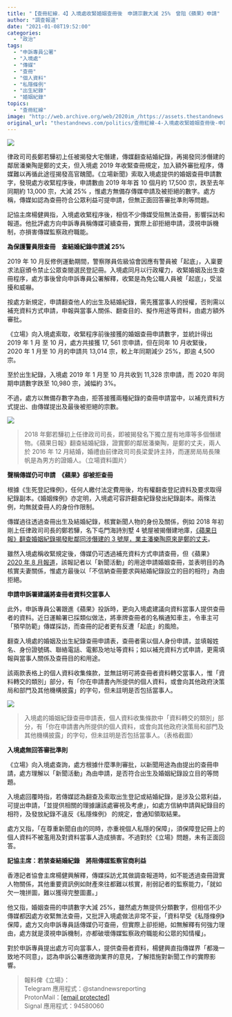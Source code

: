 ```yaml
---
title: "【查冊紅線．4】入境處收緊婚姻查冊後　申請宗數大減 25%　曾阻《蘋果》申請"
author: "調查報道"
date: "2021-01-08T19:52:00"
categories:
  - "政治"
tags:
  - "申訴專員公署"
  - "入境處"
  - "傳媒"
  - "查冊"
  - "個人資料"
  - "私隱條例"
  - "出生紀錄"
  - "婚姻紀錄"
topics:
  - "查冊紅線"
image: "http://web.archive.org/web/2020im_/https://assets.thestandnews.com/media/photos/ter-33_bhPi1_0equX0p.png"
original_url: "thestandnews.com/politics/查冊紅線-4-入境處收緊婚姻查冊後-申請宗數大減-25-曾阻-蘋果-申請"
---
```

![](http://web.archive.org/web/2020im_/https://assets.thestandnews.com/media/photos/ter-33_bhPi1_0equX0p.png)

律政司司長鄭若驊初上任被揭發大宅僭建，傳媒翻查結婚紀錄，再揭發同涉僭建的鄰居潘樂陶是鄭的丈夫，但入境處 2019 年收緊查冊規定，加入額外審批程序，傳媒難以再循此途徑揭發高官醜聞。《立場新聞》索取入境處提供的婚姻查冊申請數字，發現處方收緊程序後，申請數由 2019 年年首 10 個月約 17,500 宗，跌至去年同期約 13,000 宗，大減 25% ，惟處方無備存傳媒申請及被拒絕的數字。處方稱，傳媒如認為查冊符合公眾利益可提申請，但無正面回答審批準則等問題。

記協主席楊健興指，入境處收緊程序後，相信不少傳媒受阻無法查冊，影響採訪和報道。他批評處方向申訴專員稱傳媒可續查冊，實際上卻拒絕申請，漠視申訴機制，亦損害傳媒監察政府職能。

**為保護警員限查冊　查結婚紀錄申請減 25%**

2019 年 10 月反修例運動期間，警察隊員佐級協會因應有警員被「起底」，入稟要求法庭頒令禁止公眾查閱選民登記冊。入境處同月以行政權力，收緊婚姻及出生查冊程序，處方事後曾向申訴專員公署解釋，收緊是為免公職人員被「起底」，受滋擾和威嚇。

按處方新規定，申請翻查他人的出生及結婚紀錄，需先獲當事人的授權，否則需以補充資料方式申請，申報與當事人關係、翻查目的、擬作用途等資料，由處方額外審批。

《立場》向入境處索取，收緊程序前後接獲的婚姻查冊申請數字，並統計得出 2019 年 1 月 至 10 月，處方共接獲 17, 561 宗申請，但在同年 10 月收緊後，2020 年 1 月至 10 月的申請共 13,014 宗，較上年同期減少 25%，即逾 4,500 宗。

至於出生紀錄，入境處 2019 年 1 月至 10 月共收到 11,328 宗申請，而 2020 年同期申請數字跌至 10,980 宗，減幅約 3%。

不過，處方以無備存數字為由，拒答接獲兩種紀錄的查冊申請當中，以補充資料方式提出、由傳媒提出及最後被拒絕的宗數。

![](http://web.archive.org/web/2020im_/https://assets.thestandnews.com/media/photos/12333_3q7xC_ePDaqVL.png)
> 2018 年鄭若驊初上任律政司司長，即被揭發名下獨立屋有地庫等多個僭建物。《蘋果日報》翻查結婚紀錄，證實鄭的鄰居潘樂陶，是鄭的丈夫，兩人於 2016 年 12 月結婚，婚禮由前律政司司長梁愛詩主持，而運房局局長陳帆是為男方的證婚人。（立場資料圖片）

**聲稱傳媒仍可申請　《蘋果》卻被拒查冊**

根據《生死登記條例》，任何人繳付法定費用後，均有權翻查登記資料及要求取得紀錄副本。《婚姻條例》亦定明，入境處可容許翻查紀錄發出紀錄副本。兩條法例，均無就查冊人的身份作限制。

傳媒過往透過查冊出生及結婚紀錄，核實新聞人物的身份及關係，例如 2018 年初剛上任律政司司長的鄭若驊，名下屯門海詩別墅 4 號屋被揭僭建地庫，[《蘋果日報》翻查婚姻紀錄揭發毗鄰同涉僭建的 3 號屋，業主潘樂陶原來是鄭的丈夫](http://web.archive.org/web/20210929021425/https://hk.appledaily.com/local/20180108/6RS5XENQD5SIZH326UIIEFZRLI/)。

雖然入境處稱收緊規定後，傳媒仍可透過補充資料方式申請查冊，但《蘋果》[2020 年 8 月報道](http://web.archive.org/web/20210929021425/https://hk.appledaily.com/local/20200806/55K5TMZRK7Z6USLFF6QQ22XEDE/)，該報記者以「新聞活動」的用途申請婚姻查冊，並表明目的為核實夫妻關係，惟處方最後以「不信納查冊要求與結婚紀錄設立的目的相符」為由拒絕。

**申請申訴署建議將查冊者資料交當事人**

此外，申訴專員公署跟進《蘋果》投訴時，更向入境處建議向資料當事人提供查冊者的資料。近日運輸署已採類似做法，將車牌查冊者的名稱通知車主，令車主可「預早防範」傳媒採訪，而查冊的記者更有反遭「起底」的風險。

翻查入境處的婚姻及出生紀錄查冊申請表，查冊者需以個人身份申請，並填報姓名、身份證號碼、聯絡電話、電郵及地址等資料；如以補充資料方式申請，更需填報與當事人關係及查冊目的和用途。

該兩款表格上的個人資料收集條款，並無註明可將查冊者資料轉交當事人，惟「資料轉交的類別」部分，有「你在申請書內所提供的個人資料，或會向其他政府決策局和部門及其他機構披露」的字句，但未註明是否包括當事人。

![](http://web.archive.org/web/2020im_/https://assets.thestandnews.com/media/photos/31111_f8ljH_ukp4iBV.png)
> 入境處的婚姻紀錄查冊申請表，個人資料收集條款中「資料轉交的類別」部分，有「你在申請書內所提供的個人資料，或會向其他政府決策局和部門及其他機構披露」的字句，但未註明是否包括當事人。（表格截圖）

**入境處無回答審批準則**

《立場》向入境處查詢，處方根據什麼準則審批，以新聞用途為由提出的查冊申請，處方理解以「新聞活動」為由申請，是否符合出生及婚姻紀錄設立目的等問題。

入境處回覆時指，若傳媒認為翻查及索取出生登記或結婚紀錄，是涉及公眾利益，可提出申請，「並提供相關的理據讓該處審視及考慮」，如處方信納申請與紀錄目的相符，及發放紀錄不違反《私隱條例》 的規定，會通知領取結果。

處方又指，「在尊重新聞自由的同時，亦重視個人私隱的保障」，須保障登記冊上的個人資料不被濫用及對資料當事人造成損害。不過對於《立場》問題，未有正面回答。

**記協主席：若禁查結婚紀錄　將阻傳媒監察官商利益**

香港記者協會主席楊健興解釋，傳媒採訪尤其做調查報道時，如不能透過查冊證實人物關係，其他重要資訊例如財產來往都難以核實，削弱記者的監察能力，「就如欠一塊拼圖，難以獲得完整圖畫。」

他又指，婚姻查冊的申請數字大減 25%，雖然處方無提供分類數字，但相信不少傳媒都因處方收緊無法查冊，又批評入境處做法非常不妥，「資料早受《私隱條例》保障，處方又向申訴專員話傳媒仍可查冊，但實際上卻拒絕，如無解釋有何強力理由，處方就是漠視申訴機制，亦都破壞傳媒監察政府職能和公眾的知情權」。

對於申訴專員提出處方可向當事人，提供查冊者資料，楊健興直指傳媒界「都幾一致地不同意」，認為申訴公署應徵詢業界的意見，了解措施對新聞工作的實際影響。

> 報料俾《立場》：  
> Telegram 應用程式：@standnewsreporting  
> ProtonMail：[\[email protected\]](/web/20210929021425/https://www.thestandnews.com/cdn-cgi/l/email-protection)  
> Signal 應用程式：94580060